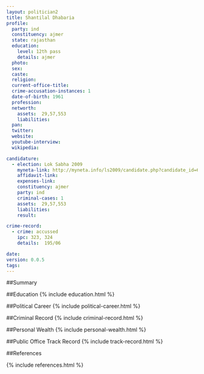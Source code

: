 ```yaml
---
layout: politician2
title: Shantilal Dhabaria
profile: 
  party: ind
  constituency: ajmer
  state: rajasthan
  education: 
    level: 12th pass
    details: ajmer
  photo: 
  sex: 
  caste: 
  religion: 
  current-office-title: 
  crime-accusation-instances: 1
  date-of-birth: 1961
  profession: 
  networth: 
    assets:  29,57,553
    liabilities: 
  pan: 
  twitter: 
  website: 
  youtube-interview: 
  wikipedia: 

candidature: 
  - election: Lok Sabha 2009
    myneta-link: http://myneta.info/ls2009/candidate.php?candidate_id=6299
    affidavit-link: 
    expenses-link: 
    constituency: ajmer 
    party: ind
    criminal-cases: 1
    assets:  29,57,553
    liabilities: 
    result:  

crime-record: 
  - crime: accussed
    ipc: 323, 324
    details:  195/06  

date: 
version: 0.0.5
tags: 
---
```

##Summary


##Education
{% include education.html %}


##Political Career
{% include political-career.html %}


##Criminal Record
{% include criminal-record.html %}


##Personal Wealth
{% include personal-wealth.html %}


##Public Office Track Record
{% include track-record.html %}


##References


{% include references.html %}